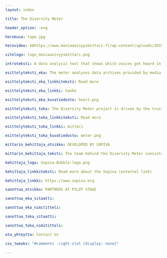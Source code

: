 ```yaml
---
layout: index

title: The Diversity Meter

header_option: -eng

herokuva: tape.jpg

herovideo: AAhttps://www.moniaanisyysmittari.fi/wp-content/uploads/2019/10/bgvideo-1.mp4

sitelogo: logo_moniaanisyysmittari.png

introteksti: A data analysis tool that shows which voices get heard in the media. The Diversity Meter supports the development of diversity in journalism and media.

esittelyteksti_eka: The meter analyses data archives provided by media companies. It can be used in any Web browser. You can study the representation of different actors in media contents by running a variety of searches.

esittelyteksti_eka_linkkiteksti: Read more

esittelyteksti_eka_linkki: hanke

esittelyteksti_eka_kuvatiedosto: heart.png

esittelyteksti_toka: The Diversity Meter project is driven by the trust in the power of dialogue. We believe that better journalism and more constructive public discourse can be supported by helping people listen to different viewpoints.

esittelyteksti_toka_linkkiteksti: Read more

esittelyteksti_toka_linkki: mittari

esittelyteksti_toka_kuvatiedosto: meter.png

mittarin_kehittaja_otsikko: DEVELOPED BY SOPIVA

mittarin_kehittaja_teksti: The team behind the Diversity Meter consists of active members of Sopiva (the Association for Conciliatory Journalists). The association develops new methods in journalism through research, experimentation and collaboration. Conciliatory Journalism makes use of methods of dialogue and mediation in order to do better journalism about conflict-prone and polarized topics. The aim is not consensus, but increased multi-voiced understanding.

kehittaja_logo: Sopiva-Bubble-logo.png

kehittaja_linkkiteksti: Read more about the Sopiva (external link)

kehittaja_linkki: https://www.sopiva.org

sanottua_otsikko: PARTNERS AT PILOT STAGE

sanottua_eka_sitaatti: 

sanottua_eka_nimititteli: 

sanottua_toka_sitaatti: 

sanottua_toka_nimititteli: 

ota_yhteytta: Contact Us

css_tweaks: "#comments .right-slot {display: none}"

---
```

